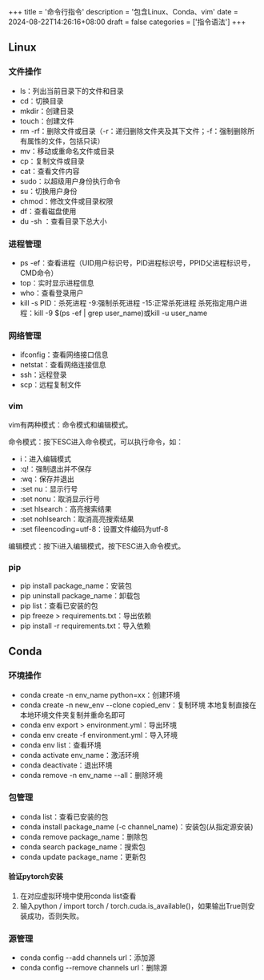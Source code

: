+++
title = '命令行指令'
description = '包含Linux、Conda、vim'
date = 2024-08-22T14:26:16+08:00
draft = false
categories = ['指令语法']
+++

## Linux
### 文件操作
- ls：列出当前目录下的文件和目录
- cd：切换目录
- mkdir：创建目录
- touch：创建文件
- rm -rf：删除文件或目录（-r：递归删除文件夹及其下文件；-f：强制删除所有属性的文件，包括只读）
- mv：移动或重命名文件或目录
- cp：复制文件或目录
- cat：查看文件内容
- sudo：以超级用户身份执行命令
- su：切换用户身份
- chmod：修改文件或目录权限
- df：查看磁盘使用
- du -sh <directory>：查看目录下总大小

### 进程管理
- ps -ef：查看进程（UID用户标识号，PID进程标识号，PPID父进程标识号，CMD命令）
- top：实时显示进程信息
- who：查看登录用户
- kill -s PID：杀死进程
    -9:强制杀死进程
    -15:正常杀死进程
    杀死指定用户进程：kill -9 $(ps -ef | grep user_name)或kill -u user_name

### 网络管理
- ifconfig：查看网络接口信息
- netstat：查看网络连接信息
- ssh：远程登录
- scp：远程复制文件

### vim
vim有两种模式：命令模式和编辑模式。

命令模式：按下ESC进入命令模式，可以执行命令，如：
- i：进入编辑模式
- :q!：强制退出并不保存
- :wq：保存并退出
- :set nu：显示行号
- :set nonu：取消显示行号
- :set hlsearch：高亮搜索结果
- :set nohlsearch：取消高亮搜索结果
- :set fileencoding=utf-8：设置文件编码为utf-8

编辑模式：按下i进入编辑模式，按下ESC进入命令模式。

### pip
- pip install package_name：安装包
- pip uninstall package_name：卸载包
- pip list：查看已安装的包
- pip freeze > requirements.txt：导出依赖
- pip install -r requirements.txt：导入依赖

## Conda
### 环境操作
- conda create -n env_name python=xx：创建环境
- conda create -n new_env --clone copied_env：复制环境
    本地复制直接在本地环境文件夹复制并重命名即可
- conda env export > environment.yml：导出环境
- conda env create -f environment.yml：导入环境
- conda env list：查看环境
- conda activate env_name：激活环境
- conda deactivate：退出环境
- conda remove -n env_name --all：删除环境

### 包管理
- conda list：查看已安装的包
- conda install package_name (-c channel_name)：安装包(从指定源安装)
- conda remove package_name：删除包
- conda search package_name：搜索包
- conda update package_name：更新包

#### 验证pytorch安装
1. 在对应虚拟环境中使用conda list查看
2. 输入python / import torch / torch.cuda.is_available()，如果输出True则安装成功，否则失败。

### 源管理
- conda config --add channels url：添加源
- conda config --remove channels url：删除源
